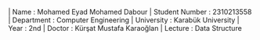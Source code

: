 |        Name            : Mohamed Eyad Mohamed Dabour
|        Student Number  : 2310213558
|        Department      : Computer Engineering
|        University      : Karabük University
|        Year            : 2nd
|        Doctor          : Kürşat Mustafa Karaoğlan
|        Lecture         : Data Structure

